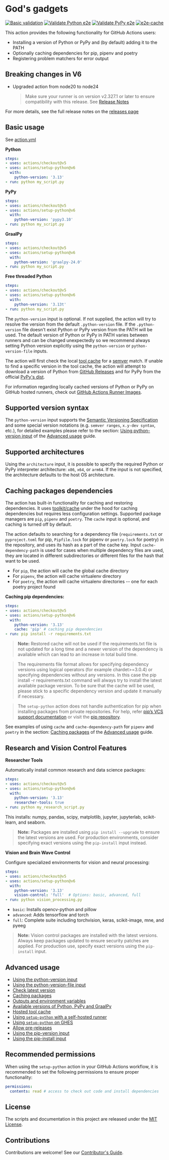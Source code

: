 # God's gadgets

[![Basic validation](https://github.com/actions/setup-python/actions/workflows/basic-validation.yml/badge.svg?branch=main)](https://github.com/actions/setup-python/actions/workflows/basic-validation.yml)
[![Validate Python e2e](https://github.com/actions/setup-python/actions/workflows/test-python.yml/badge.svg?branch=main)](https://github.com/actions/setup-python/actions/workflows/test-python.yml)
[![Validate PyPy e2e](https://github.com/actions/setup-python/actions/workflows/test-pypy.yml/badge.svg?branch=main)](https://github.com/actions/setup-python/actions/workflows/test-pypy.yml)
[![e2e-cache](https://github.com/actions/setup-python/actions/workflows/e2e-cache.yml/badge.svg?branch=main)](https://github.com/actions/setup-python/actions/workflows/e2e-cache.yml)

This action provides the following functionality for GitHub Actions users:

- Installing a version of Python or PyPy and (by default) adding it to the PATH
- Optionally caching dependencies for pip, pipenv and poetry
- Registering problem matchers for error output

## Breaking changes in V6

- Upgraded action from node20 to node24
  > Make sure your runner is on version v2.327.1 or later to ensure compatibility with this release. See [Release Notes](https://github.com/actions/runner/releases/tag/v2.327.1)

For more details,  see the full release notes on the [releases page](https://github.com/actions/setup-python/releases/tag/v6.0.0)

## Basic usage

See [action.yml](action.yml)

**Python**
```yaml
steps:
- uses: actions/checkout@v5
- uses: actions/setup-python@v6
  with:
    python-version: '3.13' 
- run: python my_script.py
```

**PyPy**
```yaml
steps:
- uses: actions/checkout@v5
- uses: actions/setup-python@v6 
  with:
    python-version: 'pypy3.10' 
- run: python my_script.py
```

**GraalPy**
```yaml
steps:
- uses: actions/checkout@v5
- uses: actions/setup-python@v6 
  with:
    python-version: 'graalpy-24.0' 
- run: python my_script.py
```

**Free threaded Python**
```yaml
steps:
- uses: actions/checkout@v5
- uses: actions/setup-python@v6
  with:
    python-version: '3.13t'
- run: python my_script.py
```

The `python-version` input is optional. If not supplied, the action will try to resolve the version from the default `.python-version` file. If the `.python-version` file doesn't exist Python or PyPy version from the PATH will be used. The default version of Python or PyPy in PATH varies between runners and can be changed unexpectedly so we recommend always setting Python version explicitly using the `python-version` or `python-version-file` inputs.

The action will first check the local [tool cache](docs/advanced-usage.md#hosted-tool-cache) for a [semver](https://github.com/npm/node-semver#versions) match. If unable to find a specific version in the tool cache, the action will attempt to download a version of Python from [GitHub Releases](https://github.com/actions/python-versions/releases) and for PyPy from the official [PyPy's dist](https://downloads.python.org/pypy/).

For information regarding locally cached versions of Python or PyPy on GitHub hosted runners, check out [GitHub Actions Runner Images](https://github.com/actions/runner-images).

## Supported version syntax

The `python-version` input supports the [Semantic Versioning Specification](https://semver.org/) and some special version notations (e.g. `semver ranges`, `x.y-dev syntax`, etc.), for detailed examples please refer to the section: [Using python-version input](docs/advanced-usage.md#using-the-python-version-input) of the [Advanced usage](docs/advanced-usage.md) guide.

## Supported architectures

Using the `architecture` input, it is possible to specify the required Python or PyPy interpreter architecture: `x86`, `x64`, or `arm64`. If the input is not specified, the architecture defaults to the host OS architecture.

## Caching packages dependencies

The action has built-in functionality for caching and restoring dependencies. It uses [toolkit/cache](https://github.com/actions/toolkit/tree/main/packages/cache) under the hood for caching dependencies but requires less configuration settings. Supported package managers are `pip`, `pipenv` and `poetry`. The `cache` input is optional, and caching is turned off by default.

The action defaults to searching for a dependency file (`requirements.txt` or `pyproject.toml` for pip, `Pipfile.lock` for pipenv or `poetry.lock` for poetry) in the repository, and uses its hash as a part of the cache key. Input `cache-dependency-path` is used for cases when multiple dependency files are used, they are located in different subdirectories or different files for the hash that want to be used.

 - For `pip`, the action will cache the global cache directory
 - For `pipenv`, the action will cache virtualenv directory
 - For `poetry`, the action will cache virtualenv directories -- one for each poetry project found

**Caching pip dependencies:**

```yaml
steps:
- uses: actions/checkout@v5
- uses: actions/setup-python@v6
  with:
    python-version: '3.13'
    cache: 'pip' # caching pip dependencies
- run: pip install -r requirements.txt
```
>**Note:** Restored cache will not be used if the requirements.txt file is not updated for a long time and a newer version of the dependency is available which can lead to an increase in total build time.

>The requirements file format allows for specifying dependency versions using logical operators (for example chardet>=3.0.4) or specifying dependencies without any versions. In this case the pip install -r requirements.txt command will always try to install the latest available package version. To be sure that the cache will be used, please stick to a specific dependency version and update it manually if necessary.

>The `setup-python` action does not handle authentication for pip when installing packages from private repositories. For help, refer [pip’s VCS support documentation](https://pip.pypa.io/en/stable/topics/vcs-support/) or visit the [pip repository](https://github.com/pypa/pip).

See examples of using `cache` and `cache-dependency-path` for `pipenv` and `poetry` in the section: [Caching packages](docs/advanced-usage.md#caching-packages) of the [Advanced usage](docs/advanced-usage.md) guide.

## Research and Vision Control Features

**Researcher Tools**

Automatically install common research and data science packages:

```yaml
steps:
- uses: actions/checkout@v5
- uses: actions/setup-python@v6
  with:
    python-version: '3.13'
    researcher-tools: true
- run: python my_research_script.py
```

This installs: numpy, pandas, scipy, matplotlib, jupyter, jupyterlab, scikit-learn, and seaborn.

> **Note:** Packages are installed using `pip install --upgrade` to ensure the latest versions are used. For production environments, consider specifying exact versions using the `pip-install` input instead.

**Vision and Brain Wave Control**

Configure specialized environments for vision and neural processing:

```yaml
steps:
- uses: actions/checkout@v5
- uses: actions/setup-python@v6
  with:
    python-version: '3.13'
    vision-control: 'full'  # Options: basic, advanced, full
- run: python vision_processing.py
```

- `basic`: Installs opencv-python and pillow
- `advanced`: Adds tensorflow and torch
- `full`: Complete suite including torchvision, keras, scikit-image, mne, and pyeeg

> **Note:** Vision control packages are installed with the latest versions. Always keep packages updated to ensure security patches are applied. For production use, specify exact versions using the `pip-install` input.

## Advanced usage

- [Using the python-version input](docs/advanced-usage.md#using-the-python-version-input)
- [Using the python-version-file input](docs/advanced-usage.md#using-the-python-version-file-input)
- [Check latest version](docs/advanced-usage.md#check-latest-version)
- [Caching packages](docs/advanced-usage.md#caching-packages)
- [Outputs and environment variables](docs/advanced-usage.md#outputs-and-environment-variables)
- [Available versions of Python, PyPy and GraalPy](docs/advanced-usage.md#available-versions-of-python-pypy-and-graalpy)
- [Hosted tool cache](docs/advanced-usage.md#hosted-tool-cache) 
- [Using `setup-python` with a self-hosted runner](docs/advanced-usage.md#using-setup-python-with-a-self-hosted-runner)
- [Using `setup-python` on GHES](docs/advanced-usage.md#using-setup-python-on-ghes)
- [Allow pre-releases](docs/advanced-usage.md#allow-pre-releases)
- [Using the pip-version input](docs/advanced-usage.md#using-the-pip-version-input)
- [Using the pip-install input](docs/advanced-usage.md#using-the-pip-install-input)

## Recommended permissions

When using the `setup-python` action in your GitHub Actions workflow, it is recommended to set the following permissions to ensure proper functionality:

```yaml
permissions:
  contents: read # access to check out code and install dependencies
```

## License

The scripts and documentation in this project are released under the [MIT License](LICENSE).

## Contributions

Contributions are welcome! See our [Contributor's Guide](docs/contributors.md).
